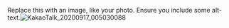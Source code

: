 Replace this with an image, like your photo. Ensure you include some alt-text.![KakaoTalk_20200917_005030088](https://user-images.githubusercontent.com/103119303/162219389-1e697239-110e-4a8c-9b0c-83aabfe73565.jpg)
